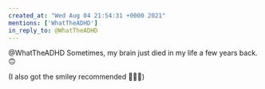 ```yaml
---
created_at: "Wed Aug 04 21:54:31 +0000 2021"
mentions: ['WhatTheADHD']
in_reply_to: @WhatTheADHD
---
```


@WhatTheADHD Sometimes, my brain just died in my life a few years back. 🙃 

(I also got the smiley recommended 🤣🤣🤣)